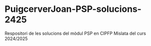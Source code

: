 # PuigcerverJoan-PSP-solucions-2425
Respositori de les solucions del mòdul PSP en CIPFP Mislata
del curs 2024/2025

